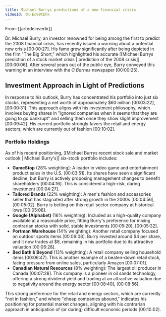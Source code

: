 ```yaml
---
title: Michael Burrys predictions of a new financial crisis
videoId: tR-Ec99tEhk
---
```


From: [[artedeinvertir]] <br/> 

Dr. Michael Burry, an investor renowned for being among the first to predict the 2008 financial crisis, has recently issued a warning about a potential new crisis <a class="yt-timestamp" data-t="00:00:27">[00:00:27]</a>. His fame grew significantly after being depicted in the film "The Big Short," which highlighted his accurate [[Michael Burrys prediction of a stock market crisis | prediction of the 2008 crisis]] <a class="yt-timestamp" data-t="00:00:06">[00:00:06]</a>. After several years out of the public eye, Burry conveyed this warning in an interview with the *O Barnes* newspaper <a class="yt-timestamp" data-t="00:00:25">[00:00:25]</a>.

## Investment Approach in Light of Predictions
In response to his outlook, Burry has concentrated his portfolio into just six stocks, representing a net worth of approximately $60 million <a class="yt-timestamp" data-t="00:03:22">[00:03:22]</a>, <a class="yt-timestamp" data-t="00:00:31">[00:00:31]</a>. This approach aligns with his investment philosophy, which involves buying shares in "ignored companies when it seems that they are going to go bankrupt" and selling them once they show slight improvement <a class="yt-timestamp" data-t="00:09:42">[00:09:42]</a>. His current portfolio strongly favors the retail and energy sectors, which are currently out of fashion <a class="yt-timestamp" data-t="00:10:02">[00:10:02]</a>.

### Portfolio Holdings
As of his recent positioning, [[Michael Burrys recent stock sale and market outlook | Michael Burry's]] six-stock portfolio includes:
*   **GameStop** (28% weighting): A leader in video game and entertainment product sales in the U.S. <a class="yt-timestamp" data-t="00:03:51">[00:03:51]</a>. Its shares have seen a significant decline, but Burry is actively proposing management changes to benefit shareholders <a class="yt-timestamp" data-t="00:04:16">[00:04:16]</a>. This is considered a high-risk, daring investment <a class="yt-timestamp" data-t="00:04:27">[00:04:27]</a>.
*   **Tailored Brands** (22% weighting): A men's fashion and accessories seller that has stagnated after strong growth in the 2000s <a class="yt-timestamp" data-t="00:04:56">[00:04:56]</a>, <a class="yt-timestamp" data-t="00:05:02">[00:05:02]</a>. Burry is betting on this retail sector company at historical lows <a class="yt-timestamp" data-t="00:05:08">[00:05:08]</a>.
*   **Google (Alphabet)** (16% weighting): Included as a high-quality company available at a reasonable price, fitting Burry's preference for mixing contrarian stocks with solid, stable investments <a class="yt-timestamp" data-t="00:05:20">[00:05:20]</a>, <a class="yt-timestamp" data-t="00:05:32">[00:05:32]</a>.
*   **Portman Warehouse** (14% weighting): Another retail company focused on outdoor sports items <a class="yt-timestamp" data-t="00:06:08">[00:06:08]</a>. Burry invested around $4 per share, and it now trades at $8, remaining in his portfolio due to its attractive valuation <a class="yt-timestamp" data-t="00:06:28">[00:06:28]</a>.
*   **Bed Bath & Beyond** (13% weighting): A retail company selling household items <a class="yt-timestamp" data-t="00:06:47">[00:06:47]</a>. This is another example of a beaten-down retail stock, facing pressure from online sales, particularly Amazon <a class="yt-timestamp" data-t="00:07:01">[00:07:01]</a>.
*   **Canadian Natural Resources** (8% weighting): The largest oil producer in Canada <a class="yt-timestamp" data-t="00:07:28">[00:07:28]</a>. This company is a pioneer in oil sands technology, offering a strong dividend yield and trading at an attractive valuation due to negativity around the energy sector <a class="yt-timestamp" data-t="00:08:40">[00:08:40]</a>, <a class="yt-timestamp" data-t="00:08:56">[00:08:56]</a>.

This strong preference for the retail and energy sectors, which are currently "not in fashion," and where "cheap companies abound," indicates his positioning for potential market changes, aligning with his contrarian approach in anticipation of (or during) difficult economic periods <a class="yt-timestamp" data-t="00:10:02">[00:10:02]</a>.